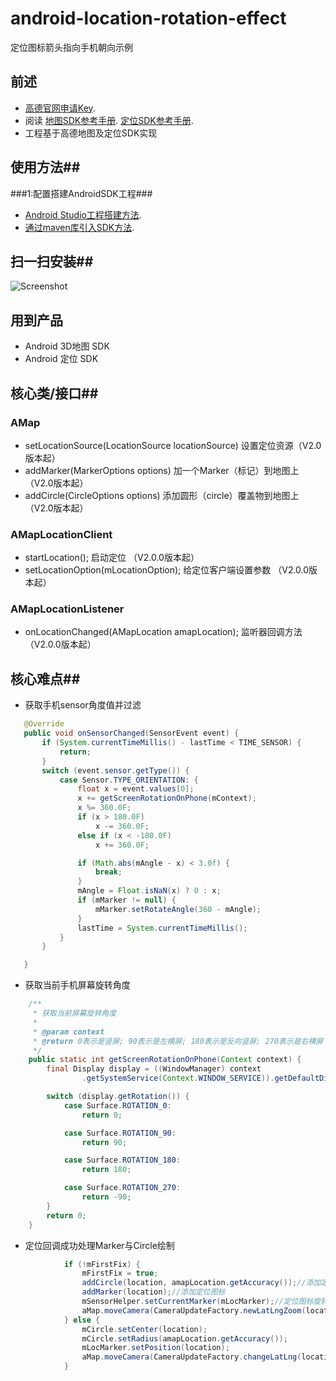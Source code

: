 # android-location-rotation-effect
定位图标箭头指向手机朝向示例

## 前述 ##
- [高德官网申请Key](http://lbs.amap.com/dev/#/).
- 阅读
  [地图SDK参考手册](http://a.amap.com/lbs/static/unzip/Android_Map_Doc/index.html). 
  [定位SDK参考手册](http://a.amap.com/lbs/static/unzip/Android_Location_Doc/index.html).
- 工程基于高德地图及定位SDK实现

## 使用方法##
###1:配置搭建AndroidSDK工程###
- [Android Studio工程搭建方法](http://lbs.amap.com/api/android-sdk/guide/creat-project/android-studio-creat-project/#add-jars).
- [通过maven库引入SDK方法](http://lbsbbs.amap.com/forum.php?mod=viewthread&tid=18786).

## 扫一扫安装##
![Screenshot](https://github.com/amap-demo/android-location-rotation-effect/raw/master/resource/download.png)

## 用到产品 ##
 - Android 3D地图 SDK
 - Android 定位 SDK

## 核心类/接口##
### AMap  
 - setLocationSource(LocationSource locationSource)  设置定位资源（V2.0版本起）
 - addMarker(MarkerOptions options) 加一个Marker（标记）到地图上（V2.0版本起）
 - addCircle(CircleOptions options) 添加圆形（circle）覆盖物到地图上（V2.0版本起）
 
### AMapLocationClient
 - startLocation();	启动定位	（V2.0.0版本起）
 - setLocationOption(mLocationOption);	给定位客户端设置参数	（V2.0.0版本起）
 
### AMapLocationListener	
 - onLocationChanged(AMapLocation amapLocation);	监听器回调方法	（V2.0.0版本起）
 
## 核心难点##
 - 获取手机sensor角度值并过滤
 ```java
    @Override
    public void onSensorChanged(SensorEvent event) {
        if (System.currentTimeMillis() - lastTime < TIME_SENSOR) {
            return;
        }
        switch (event.sensor.getType()) {
            case Sensor.TYPE_ORIENTATION: {
                float x = event.values[0];
                x += getScreenRotationOnPhone(mContext);
                x %= 360.0F;
                if (x > 180.0F)
                    x -= 360.0F;
                else if (x < -180.0F)
                    x += 360.0F;

                if (Math.abs(mAngle - x) < 3.0f) {
                    break;
                }
                mAngle = Float.isNaN(x) ? 0 : x;
                if (mMarker != null) {
                    mMarker.setRotateAngle(360 - mAngle);
                }
                lastTime = System.currentTimeMillis();
            }
        }

    }
```

 - 获取当前手机屏幕旋转角度
```java
    /**
     * 获取当前屏幕旋转角度
     *
     * @param context
     * @return 0表示是竖屏; 90表示是左横屏; 180表示是反向竖屏; 270表示是右横屏
     */
    public static int getScreenRotationOnPhone(Context context) {
        final Display display = ((WindowManager) context
                .getSystemService(Context.WINDOW_SERVICE)).getDefaultDisplay();

        switch (display.getRotation()) {
            case Surface.ROTATION_0:
                return 0;

            case Surface.ROTATION_90:
                return 90;

            case Surface.ROTATION_180:
                return 180;

            case Surface.ROTATION_270:
                return -90;
        }
        return 0;
    }
```

 - 定位回调成功处理Marker与Circle绘制
```java
            if (!mFirstFix) {
                mFirstFix = true;
                addCircle(location, amapLocation.getAccuracy());//添加定位精度圆
                addMarker(location);//添加定位图标
                mSensorHelper.setCurrentMarker(mLocMarker);//定位图标旋转
                aMap.moveCamera(CameraUpdateFactory.newLatLngZoom(location,18));
            } else {
                mCircle.setCenter(location);
                mCircle.setRadius(amapLocation.getAccuracy());
                mLocMarker.setPosition(location);
                aMap.moveCamera(CameraUpdateFactory.changeLatLng(location));
            }
```



